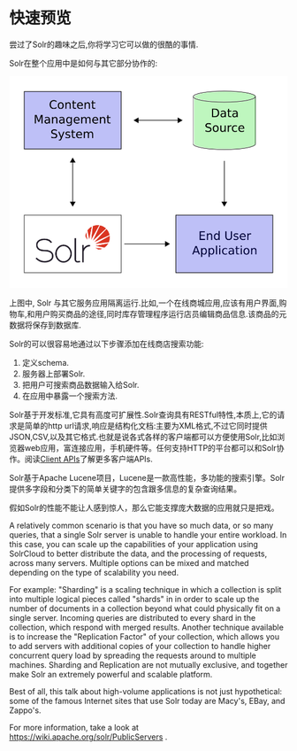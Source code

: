 # 快速预览

尝过了Solr的趣味之后,你将学习它可以做的很酷的事情.

Solr在整个应用中是如何与其它部分协作的:

![integrate](integrate.png)

上图中, Solr 与其它服务应用隔离运行.比如,一个在线商城应用,应该有用户界面,购物车,和用户购买商品的途径,同时库存管理程序运行店员编辑商品信息.该商品的元数据将保存到数据库.

Solr的可以很容易地通过以下步骤添加在线商店搜索功能:

1. 定义schema.
2. 服务器上部署Solr.
3. 把用户可搜索商品数据输入给Solr.
4. 在应用中暴露一个搜索方法.

Solr基于开发标准,它具有高度可扩展性.Solr查询具有RESTful特性,本质上,它的请求是简单的http url请求,响应是结构化文档:主要为XML格式,不过它同时提供JSON,CSV,以及其它格式.也就是说各式各样的客户端都可以方便使用Solr,比如浏览器web应用，富连接应用，手机硬件等。任何支持HTTP的平台都可以和Solr协作。阅读[Client APIs](/api.md)了解更多客户端APIs.

Solr基于Apache Lucene项目，Lucene是一款高性能，多功能的搜索引擎。Solr提供多字段和分类下的简单关键字的包含跟多信息的复杂查询结果。

假如Solr的性能不能让人感到惊人，那么它能支撑庞大数据的应用就只是把戏。

A relatively common scenario is that you have so much data, or so many queries, that a single Solr server is unable
to handle your entire workload. In this case, you can scale up the capabilities of your application using SolrCloud to
better distribute the data, and the processing of requests, across many servers. Multiple options can be mixed and
matched depending on the type of scalability you need.

For example: "Sharding" is a scaling technique in which a collection is split into multiple logical pieces called
"shards" in in order to scale up the number of documents in a collection beyond what could physically fit on a single
server. Incoming queries are distributed to every shard in the collection, which respond with merged results.
Another technique available is to increase the "Replication Factor" of your collection, which allows you to add
servers with additional copies of your collection to handle higher concurrent query load by spreading the requests
around to multiple machines. Sharding and Replication are not mutually exclusive, and together make Solr an
extremely powerful and scalable platform.

Best of all, this talk about high-volume applications is not just hypothetical: some of the famous Internet sites that
use Solr today are Macy's, EBay, and Zappo's.

For more information, take a look at https://wiki.apache.org/solr/PublicServers .